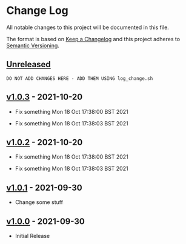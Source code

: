 # Change Log
All notable changes to this project will be documented in this file.

The format is based on [Keep a Changelog](http://keepachangelog.com/) 
and this project adheres to [Semantic Versioning](http://semver.org/).


## [Unreleased]

~~~
DO NOT ADD CHANGES HERE - ADD THEM USING log_change.sh
~~~


## [v1.0.3] - 2021-10-20

* Fix something Mon 18 Oct 17:38:00 BST 2021

* Fix something Mon 18 Oct 17:38:03 BST 2021


## [v1.0.2] - 2021-10-20

* Fix something Mon 18 Oct 17:38:00 BST 2021

* Fix something Mon 18 Oct 17:38:03 BST 2021


## [v1.0.1] - 2021-09-30

* Change some stuff


## [v1.0.0] - 2021-09-30

* Initial Release


[Unreleased]: https://github.com/at055612/release-it-testbed/compare/v1.0.3...HEAD
[v1.0.3]: https://github.com/at055612/release-it-testbed/compare/v1.0.2...v1.0.3
[v1.0.2]: https://github.com/at055612/release-it-testbed/compare/v1.0.1...v1.0.2
[v1.0.1]: https://github.com/at055612/release-it-testbed/compare/v1.0.0...v1.0.1
[v1.0.0]: https://github.com/at055612/release-it-testbed/compare/v1.0.0...v1.0.0
